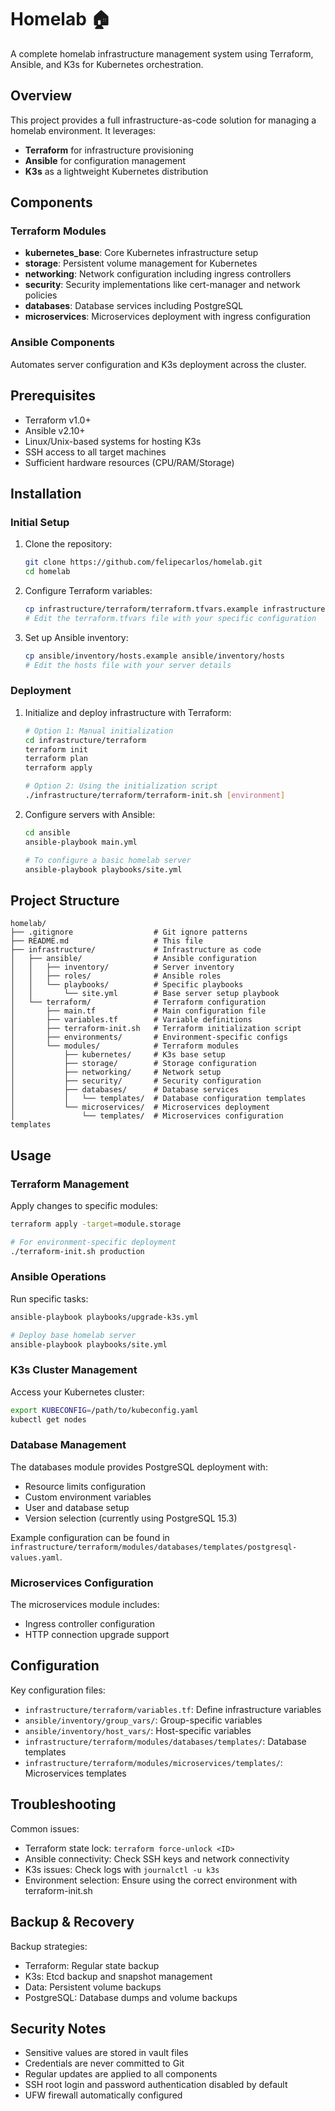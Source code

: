 # Homelab 🏠

A complete homelab infrastructure management system using Terraform, Ansible, and K3s for Kubernetes orchestration.

## Overview

This project provides a full infrastructure-as-code solution for managing a homelab environment. It leverages:

- **Terraform** for infrastructure provisioning
- **Ansible** for configuration management
- **K3s** as a lightweight Kubernetes distribution

## Components

### Terraform Modules

- **kubernetes_base**: Core Kubernetes infrastructure setup
- **storage**: Persistent volume management for Kubernetes
- **networking**: Network configuration including ingress controllers
- **security**: Security implementations like cert-manager and network policies
- **databases**: Database services including PostgreSQL
- **microservices**: Microservices deployment with ingress configuration

### Ansible Components

Automates server configuration and K3s deployment across the cluster.

## Prerequisites

- Terraform v1.0+
- Ansible v2.10+
- Linux/Unix-based systems for hosting K3s
- SSH access to all target machines
- Sufficient hardware resources (CPU/RAM/Storage)

## Installation

### Initial Setup

1. Clone the repository:

   ```bash
   git clone https://github.com/felipecarlos/homelab.git
   cd homelab
   ```

2. Configure Terraform variables:

   ```bash
   cp infrastructure/terraform/terraform.tfvars.example infrastructure/terraform/terraform.tfvars
   # Edit the terraform.tfvars file with your specific configuration
   ```

3. Set up Ansible inventory:

   ```bash
   cp ansible/inventory/hosts.example ansible/inventory/hosts
   # Edit the hosts file with your server details
   ```

### Deployment

1. Initialize and deploy infrastructure with Terraform:

   ```bash
   # Option 1: Manual initialization
   cd infrastructure/terraform
   terraform init
   terraform plan
   terraform apply
   
   # Option 2: Using the initialization script
   ./infrastructure/terraform/terraform-init.sh [environment]
   ```

2. Configure servers with Ansible:

   ```bash
   cd ansible
   ansible-playbook main.yml
   
   # To configure a basic homelab server
   ansible-playbook playbooks/site.yml
   ```

## Project Structure

```
homelab/
├── .gitignore                  # Git ignore patterns
├── README.md                   # This file
├── infrastructure/             # Infrastructure as code
│   ├── ansible/                # Ansible configuration
│   │   ├── inventory/          # Server inventory
│   │   ├── roles/              # Ansible roles
│   │   └── playbooks/          # Specific playbooks
│   │       └── site.yml        # Base server setup playbook
│   └── terraform/              # Terraform configuration
│       ├── main.tf             # Main configuration file
│       ├── variables.tf        # Variable definitions
│       ├── terraform-init.sh   # Terraform initialization script
│       ├── environments/       # Environment-specific configs
│       └── modules/            # Terraform modules
│           ├── kubernetes/     # K3s base setup
│           ├── storage/        # Storage configuration
│           ├── networking/     # Network setup
│           ├── security/       # Security configuration
│           ├── databases/      # Database services
│           │   └── templates/  # Database configuration templates
│           └── microservices/  # Microservices deployment
│               └── templates/  # Microservices configuration templates
```

## Usage

### Terraform Management

Apply changes to specific modules:

```bash
terraform apply -target=module.storage

# For environment-specific deployment
./terraform-init.sh production
```

### Ansible Operations

Run specific tasks:

```bash
ansible-playbook playbooks/upgrade-k3s.yml

# Deploy base homelab server
ansible-playbook playbooks/site.yml
```

### K3s Cluster Management

Access your Kubernetes cluster:

```bash
export KUBECONFIG=/path/to/kubeconfig.yaml
kubectl get nodes
```

### Database Management

The databases module provides PostgreSQL deployment with:

- Resource limits configuration
- Custom environment variables
- User and database setup
- Version selection (currently using PostgreSQL 15.3)

Example configuration can be found in `infrastructure/terraform/modules/databases/templates/postgresql-values.yaml`.

### Microservices Configuration

The microservices module includes:

- Ingress controller configuration
- HTTP connection upgrade support

## Configuration

Key configuration files:

- `infrastructure/terraform/variables.tf`: Define infrastructure variables
- `ansible/inventory/group_vars/`: Group-specific variables
- `ansible/inventory/host_vars/`: Host-specific variables
- `infrastructure/terraform/modules/databases/templates/`: Database templates
- `infrastructure/terraform/modules/microservices/templates/`: Microservices templates

## Troubleshooting

Common issues:

- Terraform state lock: `terraform force-unlock <ID>`
- Ansible connectivity: Check SSH keys and network connectivity
- K3s issues: Check logs with `journalctl -u k3s`
- Environment selection: Ensure using the correct environment with terraform-init.sh

## Backup & Recovery

Backup strategies:

- Terraform: Regular state backup
- K3s: Etcd backup and snapshot management
- Data: Persistent volume backups
- PostgreSQL: Database dumps and volume backups

## Security Notes

- Sensitive values are stored in vault files
- Credentials are never committed to Git
- Regular updates are applied to all components
- SSH root login and password authentication disabled by default
- UFW firewall automatically configured

